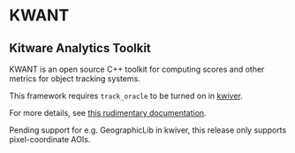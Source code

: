 # KWANT #
Kitware Analytics Toolkit
--------------------

KWANT is an open source C++ toolkit for computing scores and other
metrics for object tracking systems.

This framework requires `track_oracle` to be turned on in [kwiver](https://github.com/Kitware/kwiver).

For more details, see
[this rudimentary documentation](scoring_framework/README.markdown).

Pending support for e.g. GeographicLib in kwiver, this release only
supports pixel-coordinate AOIs.
